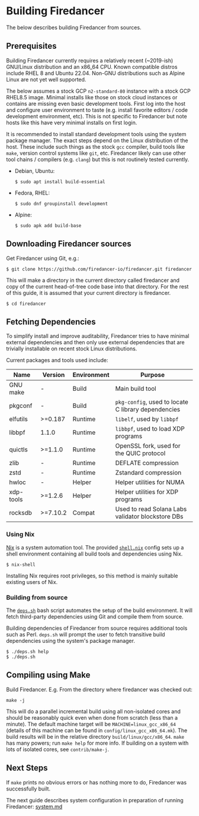 Building Firedancer
===================

The below describes building Firedancer from sources.

Prerequisites
-------------

Building Firedancer currently requires a relatively recent (~2019-ish)
GNU/Linux distribution and an x86_64 CPU.  Known compatible distros include
RHEL 8 and Ubuntu 22.04.  Non-GNU distributions such as Alpine Linux are
not yet well supported.

The below assumes a stock GCP `n2-standard-80` instance with a stock GCP
RHEL8.5 image. Minimal installs like those on stock cloud instances or
contains are missing even basic development tools. First log into the host
and configure user environment to taste (e.g. install favorite editors /
code development environment, etc).  This is not specific to Firedancer but
note hosts like this have very minimal installs on first login.

It is recommended to install standard development tools using the system
package manager. The exact steps depend on the Linux distribution of the
host.  These include such things as the stock `gcc` compiler, build tools
like `make`, version control systems like `git`, etc.  Firedancer likely
can use other tool chains / compilers (e.g. `clang`) but this is not
routinely tested currently.

- Debian, Ubuntu:
  ```
  $ sudo apt install build-essential
  ```
- Fedora, RHEL:
  ```
  $ sudo dnf groupinstall development
  ```
- Alpine:
  ```
  $ sudo apk add build-base
  ```

Downloading Firedancer sources
------------------------------

Get Firedancer using Git, e.g.:
```
$ git clone https://github.com/firedancer-io/firedancer.git firedancer
```
This will make a directory in the current directory called firedancer and
copy of the current head-of-tree code base into that directory. For the
rest of this guide, it is assumed that your current directory is
firedancer.
```
$ cd firedancer
```

Fetching Dependencies
---------------------

To simplify install and improve auditability, Firedancer tries to have
minimal external dependencies and then only use external dependencies that
are trivially installable on recent stock Linux distributions.

Current packages and tools used include:

| Name      | Version  | Environment | Purpose                                             |
|-----------|----------|-------------|-----------------------------------------------------|
| GNU make  | -        | Build       | Main build tool                                     |
| pkgconf   | -        | Build       | `pkg-config`, used to locate C library dependencies |
| elfutils  | >=0.187  | Runtime     | `libelf`, used by `libbpf`                          |
| libbpf    | 1.1.0    | Runtime     | `libbpf`, used to load XDP programs                 |
| quictls   | >=1.1.0  | Runtime     | OpenSSL fork, used for the QUIC protocol            |
| zlib      | -        | Runtime     | DEFLATE compression                                 |
| zstd      | -        | Runtime     | Zstandard compression                               |
| hwloc     | -        | Helper      | Helper utilities for NUMA                           |
| xdp-tools | >=1.2.6  | Helper      | Helper utilities for XDP programs                   |
| rocksdb   | >=7.10.2 | Compat      | Used to read Solana Labs validator blockstore DBs   |

### Using Nix

[Nix](https://nixos.org/) is a system automation tool. The provided
[`shell.nix`](./shell.nix) config sets up a shell environment containing
all build tools and dependencies using Nix.

```
$ nix-shell
```

Installing Nix requires root privileges, so this method is mainly suitable
existing users of Nix.

### Building from source

The [`deps.sh`](./deps.sh) bash script automates the setup of the build
environment. It will fetch third-party dependencies using Git and compile
them from source.

Building dependencies of Firedancer from source requires additional tools
such as Perl. `deps.sh` will prompt the user to fetch transitive build
dependencies using the system's package manager.

```
$ ./deps.sh help
$ ./deps.sh
```

Compiling using Make
--------------------

Build Firedancer. E.g. From the directory where firedancer was checked out:
```
make -j
```
This will do a parallel incremental build using all non-isolated cores and
should be reasonably quick even when done from scratch (less than a
minute).  The default machine target will be `MACHINE=linux_gcc_x86_64`
(details of this machine can be found in `config/linux_gcc_x86_64.mk`).
The build results will be in the relative directory
`build/linux/gcc/x86_64`.  `make` has many powers; run `make help` for more
info.  If building on a system with lots of isolated cores, see
`contrib/make-j`.

Next Steps
----------

If `make` prints no obvious errors or has nothing more to do, Firedancer
was successfully built.

The next guide describes system configuration in preparation of running
Firedancer: [system.md](./system.md)
